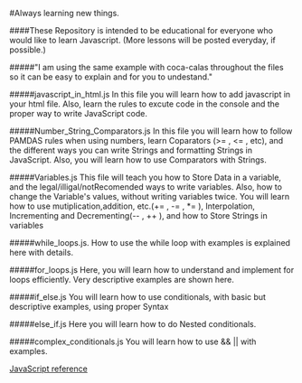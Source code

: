 #Always learning new things.

####These Repository is intended to be educational for everyone who would like to learn Javascript.
(More lessons will be posted everyday, if possible.)

#####"I am using the same example with coca-calas throughout the files so it can be easy to explain and for you to undestand."

#####javascript_in_html.js
In this file you will learn how to add javascript in your html file. Also, learn the rules to excute code in the console and the proper way to write JavaScript code.

#####Number_String_Comparators.js
In this file you will learn how to follow PAMDAS rules when using numbers, learn Coparators (>= , <= , etc), and the different ways you can write Strings and formatting Strings in JavaScript. Also, you will learn how to use Comparators with Strings.

#####Variables.js 
This file will teach you how to Store Data in a variable, and the legal/illigal/notRecomended ways to write variables. Also, how to change the Variable's values, without writing variables twice. You will learn how to use mutiplication,addition, etc.(+= , -= , *= ), Interpolation, Incrementing and Decrementing(-- , ++ ), and how to Store Strings in variables

#####while_loops.js.
How to use the while loop with examples is explained here with details.

#####for_loops.js
Here, you will learn how to understand and implement for loops efficiently. Very descriptive examples are shown here.

#####if_else.js
You will learn how to use conditionals, with basic but descriptive examples, using proper Syntax

#####else_if.js
Here you will learn how to do Nested conditionals.

#####complex_conditionals.js
You will learn how to use && || with examples.



[JavaScript reference](https://developer.mozilla.org/en-US/docs/Web/JavaScript/Reference)
